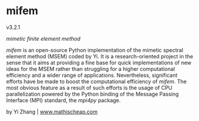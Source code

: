 # mifem

v3.2.1

*mimetic finite element method*

*mifem* is an open-source Python implementation of the mimetic spectral element method
(MSEM) coded by Yi. It is a research-oriented project in the sense that it aims at providing a fine base for quick
implementations of new ideas for the MSEM rather than struggling for a higher computational efficiency and a wider range of 
applications.
Nevertheless, significant efforts have be made to boost the computational efficiency of *mifem*.
The most obvious feature as a result of such efforts is the usage of CPU parallelization powered by the Python binding of the
Message Passing Interface (MPI) standard, the *mpi4py* package.

by Yi Zhang | www.mathischeap.com